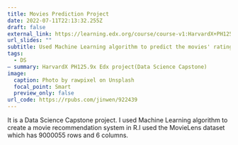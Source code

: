 ```yaml
---
title: Movies Prediction Project
date: 2022-07-11T22:13:32.255Z
draft: false
external_link: https://learning.edx.org/course/course-v1:HarvardX+PH125.9x+1T2022/block-v1:HarvardX+PH125.9x+1T2022+type@sequential+block@e8800e37aa444297a3a2f35bf84ce452/block-v1:HarvardX+PH125.9x+1T2022+type@vertical+block@5dc89f24ec02450b91ac16eac0cec1f6
url_slides: ""
subtitle: Used Machine Learning algorithm to predict the movies' ratings in R.
tags:
  - DS
— summary: HarvardX PH125.9x Edx project(Data Science Capstone)
image:
  caption: Photo by rawpixel on Unsplash
  focal_point: Smart
  preview_only: false
url_code: https://rpubs.com/jinwen/922439
---
```

It is a Data Science Capstone project. I used Machine Learning algorithm to create a movie recommendation system in R.I used the MovieLens dataset which has 9000055 rows and 6 columns.
